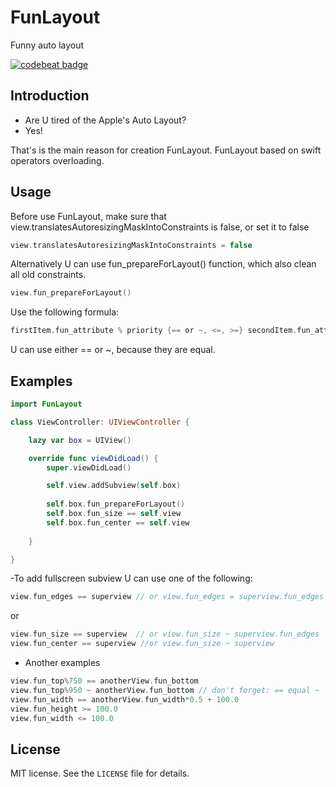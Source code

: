 # FunLayout
Funny auto layout

<a href="https://codebeat.co/projects/github-com-sroik-funlayout"><img alt="codebeat badge" src="https://codebeat.co/badges/8939b518-4230-4b79-b7d0-89457a896dee" /></a>

## Introduction
- Are U tired of the Apple's Auto Layout? 
- Yes!

That's is the main reason for creation FunLayout. FunLayout based on swift operators overloading.

## Usage

Before use FunLayout, make sure that view.translatesAutoresizingMaskIntoConstraints is false, or set it to false
```swift
view.translatesAutoresizingMaskIntoConstraints = false
```
Alternatively U can use fun_prepareForLayout() function, which also clean all old constraints.
```swift
view.fun_prepareForLayout()
```

Use the following formula:
```swift
firstItem.fun_attribute % priority {== or ~, <=, >=} secondItem.fun_attribute {*, /} multiplier {+, -} constant
```
U can use either == or ~, because they are equal.

## Examples

```swift
import FunLayout

class ViewController: UIViewController {

    lazy var box = UIView()

    override func viewDidLoad() {
        super.viewDidLoad()

        self.view.addSubview(self.box)
        
        self.box.fun_prepareForLayout()
        self.box.fun_size == self.view
        self.box.fun_center == self.view
        
    }

}
```

-To add fullscreen subview U can use one of the following:

```swift
view.fun_edges == superview // or view.fun_edges = superview.fun_edges
```
or

```swift
view.fun_size == superview  // or view.fun_size ~ superview.fun_edges
view.fun_center == superview //or view.fun_size ~ superview
```

- Another examples

```swift
view.fun_top%750 == anotherView.fun_bottom
view.fun_top%950 ~ anotherView.fun_bottom // don't forget: == equal ~
view.fun_width == anotherView.fun_width*0.5 + 100.0
view.fun_height >= 100.0
view.fun_width <= 100.0
```

## License

MIT license. See the `LICENSE` file for details.
